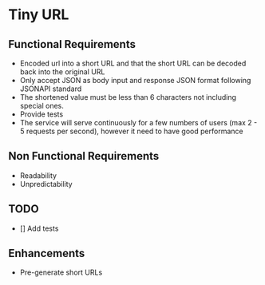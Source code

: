 # Tiny URL

## Functional Requirements
- Encoded url into a short URL and that the short URL can be decoded back into the original URL
- Only accept JSON as body input and response JSON format following JSONAPI standard
- The shortened value must be less than 6 characters not including special ones.
- Provide tests
- The service will serve continuously for a few numbers of users (max 2 - 5 requests per second), however it need to have good performance

## Non Functional Requirements
- Readability
- Unpredictability

## TODO
- [] Add tests

## Enhancements
- Pre-generate short URLs
